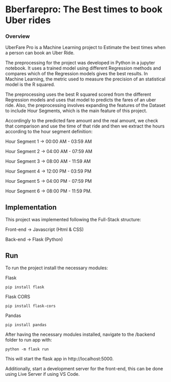 # Bberfarepro: The Best times to book Uber rides

### Overview

UberFare Pro is a Machine Learning project to Estimate the best times when a person can book an Uber Ride.

The preprocessing for the project was developed in Python in a jupyter notebook. It uses a trained model using different Regression methods and compares
which of the Regression models gives the best results. In Machine Learning, the metric used to measure the precision of an statistical model is the 
R squared.

The preprocessing uses the best R squared scored from the different Regression models and uses that model to predicts the fares of an uber ride. Also, the preprocessing
involves expanding the features of the Dataset to include Hour Segments, which is the main feature of this project.

Accordingly to the predicted fare amount and the real amount, we check that comparison and use the time of that ride and then we extract the hours according to the hour
segment definition:

Hour Segment 1 -> 00:00 AM - 03:59 AM

Hour Segment 2 -> 04:00 AM - 07:59 AM

Hour Segment 3 -> 08:00 AM - 11:59 AM

Hour Segment 4 -> 12:00 PM - 03:59 PM

Hour Segment 5 -> 04:00 PM - 07:59 PM

Hour Segment 6 -> 08:00 PM - 11:59 PM.



## Implementation

This project was implemented following the Full-Stack structure:

Front-end -> Javascript (Html & CSS)

Back-end -> Flask (Python)

## Run
To run the project install the necessary modules:

Flask
```
pip install flask
```

Flask CORS 
```
pip install flask-cors
```

Pandas
```
pip install pandas
```

After having the necessary modules installed, navigate to the /backend folder to run app with:
```
python -m flask run
```

This will start the flask app in http://localhost:5000.

Additionally, start a development server for the front-end, this can be done using Live Server if using VS Code.